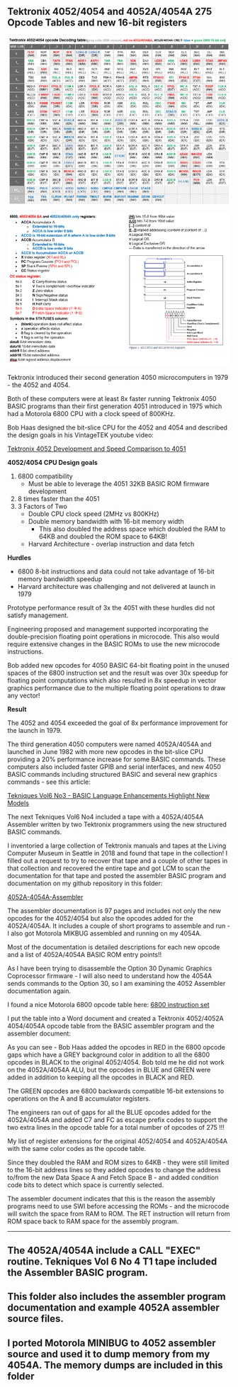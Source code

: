 Tektronix 4052/4054 and 4052A/4054A 275 Opcode Tables and new 16-bit registers
-------------
![4052/4054 and A-series Opcode table](./Tektronix%204052-4054%20Opcode%20Table.png)

![4052/4054 and A-series register info](./6800%20Registers%20and%204052-4054%20%26%20A-Series%20registers.png)

Tektronix introduced their second generation 4050 microcomputers in 1979 - the 4052 and 4054.

Both of these computers were at least 8x faster running Tektronix 4050 BASIC programs than their first generation 4051 introduced in 1975 which had a Motorola 6800 CPU with a clock speed of 800KHz.

Bob Haas designed the bit-slice CPU for the 4052 and 4054 and described the design goals in his VintageTEK youtube video:

[Tektronix 4052 Development and Speed Comparison to 4051](https://www.youtube.com/watch?v=JfmbJDVlfog)

**4052/4054 CPU Design goals**
1. 6800 compatibility
   - Must be able to leverage the 4051 32KB BASIC ROM firmware development
2. 8 times faster than the 4051
3. 3 Factors of Two
   - Double CPU clock speed (2MHz vs 800KHz)
   - Double memory bandwidth with 16-bit memory width
     - This also doubled the address space which doubled the RAM to 64KB and doubled the ROM space to 64KB!
   - Harvard Architecture - overlap instruction and data fetch

**Hurdles**
- 6800 8-bit instructions and data could not take advantage of 16-bit memory bandwidth speedup
- Harvard architecture was challenging and not delivered at launch in 1979

Prototype performance result of 3x the 4051 with these hurdles did not satisfy management.

Engineering proposed and management supported incorporating the double-precision floating point operations in microcode. This also would require extensive changes in the BASIC ROMs to use the new microcode instructions.

Bob added new opcodes for 4050 BASIC 64-bit floating point in the unused spaces of the 6800 instruction set and the result was over 30x speedup for floating point computations which also resulted in 8x speedup in vector graphics performance due to the multiple floating point operations to draw any vector!

**Result**

The 4052 and 4054 exceeded the goal of 8x performance improvement for the launch in 1979.

The third generation 4050 computers were named 4052A/4054A and launched in June 1982 with more new opcodes in the bit-slice CPU providing a 20% performance increase for some BASIC commands. These computers also included faster GPIB and serial interfaces, and new 4050 BASIC commands including structured BASIC and several new graphics commands - see this article:

[Tekniques Vol6 No3 - BASIC Language Enhancements Highlight New Models](http://www.bitsavers.org/pdf/tektronix/tekniques/vol6/Tekniques_Vol_6_No_03.pdf)

The next Tekniques Vol6 No4 included a tape with a 4052A/4054A Assembler written by two Tektronix programmers using the new structured BASIC commands.

I inventoried a large collection of Tektronix manuals and tapes at the Living Computer Museum in Seattle in 2018 and found that tape in the collection! I filled out a request to try to recover that tape and a couple of other tapes in that collection and recovered the entire tape and got LCM to scan the documentation for that tape and posted the assembler BASIC program and documentation on my github repository in this folder:

[4052A-4054A-Assembler](https://github.com/mmcgraw74/Tektronix-4051-4052-4054-Program-Files/tree/208bda80e8226a74dbbd78349c59409617cedefd/4052A-4054A-Assembler)

The assembler documentation is 97 pages and includes not only the new opcodes for the 4052/4054 but also the opcodes added for the 4052A/4054A. It includes a couple of short programs to assemble and run - I also got Motorola MIKBUG assembled and running on my 4054A.

Most of the documentation is detailed descriptions for each new opcode and a list of 4052A/4054A BASIC ROM entry points!!

As I have been trying to disassemble the Option 30 Dynamic Graphics Coprocessor firmware - I will also need to understand how the 4054A sends commands to the Option 30, so I am examining the 4052 Assembler documentation again.

I found a nice Motorola 6800 opcode table here:
[6800 instruction set](http://www.8bit-era.cz/6800.html)

I put the table into a Word document and created a Tektronix 4052/4052A 4054/4054A opcode table from the BASIC assembler program and the assembler document:

As you can see - Bob Haas added the opcodes in RED in the 6800 opcode gaps which have a GREY background color in addition to all the 6800 opcodes in BLACK to the original 4052/4054. Bob told me he did not work on the 4052A/4054A ALU, but the opcodes in BLUE and GREEN were added in addition to keeping all the opcodes in BLACK and RED.

The GREEN opcodes are 6800 backwards compatible 16-bit extensions to operations on the A and B accumulator registers.

The engineers ran out of gaps for all the BLUE opcodes added for the 4052A/4054A and added C7 and FC as escape prefix codes to support the two extra lines in the opcode table for a total number of opcodes of 275 !!!

My list of register extensions for the original 4052/4054 and 4052A/4054A with the same color codes as the opcode table.

Since they doubled the RAM and ROM sizes to 64KB - they were still limited to the 16-bit address lines so they added opcodes to change the address to/from the new Data Space A and Fetch Space B - and added condition code bits to detect which space is currently selected.

The assembler document indicates that this is the reason the assembly programs need to use SWI before accessing the ROMs - and the microcode will switch the space from RAM to ROM. The RET instruction will return from ROM space back to RAM space for the assembly program.

---

The 4052A/4054A include a CALL "EXEC" routine.  Tekniques Vol 6 No 4 T1 tape included the Assembler BASIC program.
---
This folder also includes the assembler program documentation and example 4052A assembler source files.
---
I ported Motorola MINIBUG to 4052 assembler source and used it to dump memory from my 4054A.  The memory dumps are included in this folder
---
